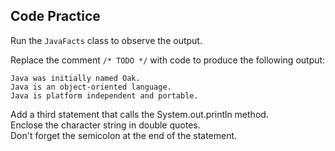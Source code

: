 ## Code Practice

Run the `JavaFacts` class to observe the output.

Replace the comment `/* TODO */` with code to produce the following output:

```text
Java was initially named Oak.
Java is an object-oriented language.
Java is platform independent and portable. 
```

<div class="hint">
Add a third statement that calls the System.out.println method.<br>
Enclose the character string in double quotes.<br>
Don't forget the semicolon at the end of the statement.
</div>